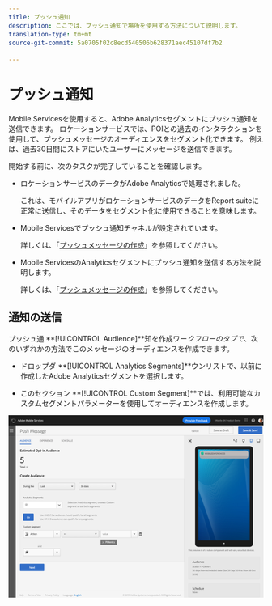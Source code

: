 ```yaml
---
title: プッシュ通知
description: ここでは、プッシュ通知で場所を使用する方法について説明します。
translation-type: tm+mt
source-git-commit: 5a0705f02c8ecd540506b628371aec45107df7b2

---
```



# プッシュ通知

Mobile Servicesを使用すると、Adobe Analyticsセグメントにプッシュ通知を送信できます。 ロケーションサービスでは、POIとの過去のインタラクションを使用して、プッシュメッセージのオーディエンスをセグメント化できます。 例えば、過去30日間にストアにいたユーザーにメッセージを送信できます。

開始する前に、次のタスクが完了していることを確認します。

* ロケーションサービスのデータがAdobe Analyticsで処理されました。

   これは、モバイルアプリがロケーションサービスのデータをReport suiteに正常に送信し、そのデータをセグメント化に使用できることを意味します。

* Mobile Servicesでプッシュ通知チャネルが設定されています。

   詳しくは、「[プッシュメッセージの作成](https://docs.adobe.com/content/help/en/mobile-services/using/manage-app-settings-ug/configuring-app/prerequisites-push-messaging.html)」を参照してください。

* Mobile ServicesのAnalyticsセグメントにプッシュ通知を送信する方法を説明します。

   詳しくは、「[プッシュメッセージの作成](https://docs.adobe.com/content/help/en/mobile-services/using/messaging-ug/push-messages/t-create-push-message.html)」を参照してください。

## 通知の送信

プッシュ通 **[!UICONTROL Audience]**知を作成ワー&#x200B;*クフローのタブで*、次のいずれかの方法でこのメッセージのオーディエンスを作成できます。

* ドロップダ **[!UICONTROL Analytics Segments]**ウンリストで、以前に作成したAdobe Analyticsセグメントを選択します。

* このセクション **[!UICONTROL Custom Segment]**では、利用可能なカスタムセグメントパラメーターを使用してオーディエンスを作成します。

![プッシュメッセージの設定](/help/assets/push-set-up.png)
